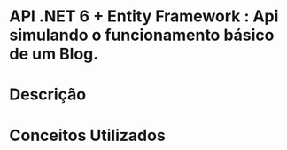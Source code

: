 # API .NET 6 + Entity Framework : Api simulando o funcionamento básico de um Blog.

# Descrição



# Conceitos Utilizados


 

 

